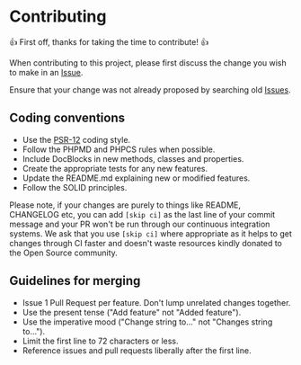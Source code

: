 # Contributing

👍 First off, thanks for taking the time to contribute! 👍

When contributing to this project, please first discuss the change you wish to make in an [Issue](https://github.com/enricodias/Nameize/issues/new).

Ensure that your change was not already proposed by searching old [Issues](https://github.com/enricodias/Nameize/issues).

## Coding conventions

-   Use the [PSR-12](https://www.php-fig.org/psr/psr-12/) coding style.
-   Follow the PHPMD and PHPCS rules when possible.
-   Include DocBlocks in new methods, classes and properties.
-   Create the appropriate tests for any new features.
-   Update the README.md explaining new or modified features.
-   Follow the SOLID principles.

Please note, if your changes are purely to things like README, CHANGELOG etc, you can add ```[skip ci]``` as the last line of your commit message and your PR won't be run through our continuous integration systems. We ask that you use ```[skip ci]``` where appropriate as it helps to get changes through CI faster and doesn't waste resources kindly donated to the Open Source community.

## Guidelines for merging

-   Issue 1 Pull Request per feature. Don't lump unrelated changes together.
-   Use the present tense ("Add feature" not "Added feature").
-   Use the imperative mood ("Change string to..." not "Changes string to...").
-   Limit the first line to 72 characters or less.
-   Reference issues and pull requests liberally after the first line.
